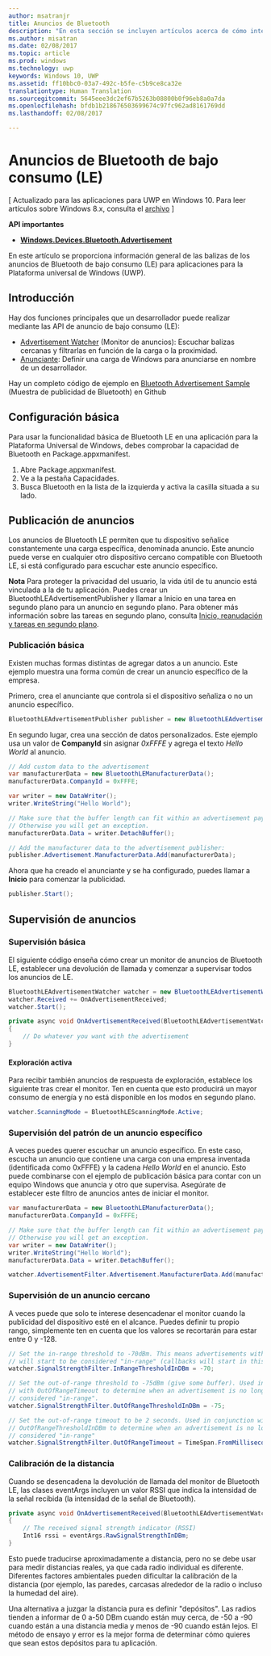 ```yaml
---
author: msatranjr
title: Anuncios de Bluetooth
description: "En esta sección se incluyen artículos acerca de cómo integrar anuncios de Bluetooth de bajo consumo (LE) en aplicaciones para la Plataforma universal de Windows (UWP) a través de las API AdvertisementWatcher y AdvertisementPublisher."
ms.author: misatran
ms.date: 02/08/2017
ms.topic: article
ms.prod: windows
ms.technology: uwp
keywords: Windows 10, UWP
ms.assetid: ff10bbc0-03a7-492c-b5fe-c5b9ce8ca32e
translationtype: Human Translation
ms.sourcegitcommit: 5645eee3dc2ef67b5263b08800b0f96eb8a0a7da
ms.openlocfilehash: bfdb1b218676503699674c97fc962ad8161769dd
ms.lasthandoff: 02/08/2017

---
```


# <a name="bluetooth-le-advertisements"></a>Anuncios de Bluetooth de bajo consumo (LE)

\[ Actualizado para las aplicaciones para UWP en Windows 10. Para leer artículos sobre Windows 8.x, consulta el [archivo](http://go.microsoft.com/fwlink/p/?linkid=619132) \]

**API importantes**

-   [**Windows.Devices.Bluetooth.Advertisement**](https://msdn.microsoft.com/library/windows/apps/windows.devices.bluetooth.advertisement.aspx)

En este artículo se proporciona información general de las balizas de los anuncios de Bluetooth de bajo consumo (LE) para aplicaciones para la Plataforma universal de Windows (UWP).  

## <a name="overview"></a>Introducción

Hay dos funciones principales que un desarrollador puede realizar mediante las API de anuncio de bajo consumo (LE):

-   [Advertisement Watcher](https://msdn.microsoft.com/library/windows/apps/windows.devices.bluetooth.advertisement.bluetoothleadvertisementwatcher.aspx) (Monitor de anuncios): Escuchar balizas cercanas y filtrarlas en función de la carga o la proximidad.  
-   [Anunciante](https://msdn.microsoft.com/library/windows/apps/windows.devices.bluetooth.advertisement.bluetoothleadvertisementpublisher.aspx): Definir una carga de Windows para anunciarse en nombre de un desarrollador.  

Hay un completo código de ejemplo en [Bluetooth Advertisement Sample](http://go.microsoft.com/fwlink/p/?LinkId=619990) (Muestra de publicidad de Bluetooth) en Github

## <a name="basic-setup"></a>Configuración básica

Para usar la funcionalidad básica de Bluetooth LE en una aplicación para la Plataforma Universal de Windows, debes comprobar la capacidad de Bluetooth en Package.appxmanifest.

1. Abre Package.appxmanifest.
2. Ve a la pestaña Capacidades.
3. Busca Bluetooth en la lista de la izquierda y activa la casilla situada a su lado.

## <a name="publishing-advertisements"></a>Publicación de anuncios

Los anuncios de Bluetooth LE permiten que tu dispositivo señalice constantemente una carga específica, denominada anuncio. Este anuncio puede verse en cualquier otro dispositivo cercano compatible con Bluetooth LE, si está configurado para escuchar este anuncio específico.

**Nota** Para proteger la privacidad del usuario, la vida útil de tu anuncio está vinculada a la de tu aplicación. Puedes crear un BluetoothLEAdvertisementPublisher y llamar a Inicio en una tarea en segundo plano para un anuncio en segundo plano. Para obtener más información sobre las tareas en segundo plano, consulta [Inicio, reanudación y tareas en segundo plano](https://msdn.microsoft.com/windows/uwp/launch-resume/index).

### <a name="basic-publishing"></a>Publicación básica

Existen muchas formas distintas de agregar datos a un anuncio. Este ejemplo muestra una forma común de crear un anuncio específico de la empresa. 

Primero, crea el anunciante que controla si el dispositivo señaliza o no un anuncio específico.

```csharp
BluetoothLEAdvertisementPublisher publisher = new BluetoothLEAdvertisementPublisher();
```

En segundo lugar, crea una sección de datos personalizados. Este ejemplo usa un valor de **CompanyId** sin asignar *0xFFFE* y agrega el texto *Hello World* al anuncio. 

```csharp
// Add custom data to the advertisement
var manufacturerData = new BluetoothLEManufacturerData();
manufacturerData.CompanyId = 0xFFFE;

var writer = new DataWriter();
writer.WriteString("Hello World");

// Make sure that the buffer length can fit within an advertisement payload (~20 bytes). 
// Otherwise you will get an exception.
manufacturerData.Data = writer.DetachBuffer();

// Add the manufacturer data to the advertisement publisher:
publisher.Advertisement.ManufacturerData.Add(manufacturerData);
```

Ahora que ha creado el anunciante y se ha configurado, puedes llamar a **Inicio** para comenzar la publicidad.

```csharp
publisher.Start();
```

## <a name="watching-for-advertisements"></a>Supervisión de anuncios

### <a name="basic-watching"></a>Supervisión básica

El siguiente código enseña cómo crear un monitor de anuncios de Bluetooth LE, establecer una devolución de llamada y comenzar a supervisar todos los anuncios de LE.

```csharp
BluetoothLEAdvertisementWatcher watcher = new BluetoothLEAdvertisementWatcher();
watcher.Received += OnAdvertisementReceived;
watcher.Start();
```    

```csharp
private async void OnAdvertisementReceived(BluetoothLEAdvertisementWatcher watcher, BluetoothLEAdvertisementReceivedEventArgs eventArgs)
{
    // Do whatever you want with the advertisement
}
```

#### <a name="active-scanning"></a>Exploración activa
Para recibir también anuncios de respuesta de exploración, establece los siguiente tras crear el monitor. Ten en cuenta que esto producirá un mayor consumo de energía y no está disponible en los modos en segundo plano.

```csharp
watcher.ScanningMode = BluetoothLEScanningMode.Active;
```

### <a name="watching-for-a-specific-advertisement-pattern"></a>Supervisión del patrón de un anuncio específico

A veces puedes querer escuchar un anuncio específico. En este caso, escucha un anuncio que contiene una carga con una empresa inventada (identificada como 0xFFFE) y la cadena *Hello World* en el anuncio. Esto puede combinarse con el ejemplo de publicación básica para contar con un equipo Windows que anuncia y otro que supervisa. Asegúrate de establecer este filtro de anuncios antes de iniciar el monitor.

```csharp
var manufacturerData = new BluetoothLEManufacturerData();
manufacturerData.CompanyId = 0xFFFE;

// Make sure that the buffer length can fit within an advertisement payload (~20 bytes). 
// Otherwise you will get an exception.
var writer = new DataWriter();
writer.WriteString("Hello World");
manufacturerData.Data = writer.DetachBuffer();

watcher.AdvertisementFilter.Advertisement.ManufacturerData.Add(manufacturerData);
```

### <a name="watching-for-a-nearby-advertisement"></a>Supervisión de un anuncio cercano

A veces puede que solo te interese desencadenar el monitor cuando la publicidad del dispositivo esté en el alcance. Puedes definir tu propio rango, simplemente ten en cuenta que los valores se recortarán para estar entre 0 y -128. 

```csharp
// Set the in-range threshold to -70dBm. This means advertisements with RSSI >= -70dBm 
// will start to be considered "in-range" (callbacks will start in this range).
watcher.SignalStrengthFilter.InRangeThresholdInDBm = -70;

// Set the out-of-range threshold to -75dBm (give some buffer). Used in conjunction 
// with OutOfRangeTimeout to determine when an advertisement is no longer 
// considered "in-range".
watcher.SignalStrengthFilter.OutOfRangeThresholdInDBm = -75;

// Set the out-of-range timeout to be 2 seconds. Used in conjunction with 
// OutOfRangeThresholdInDBm to determine when an advertisement is no longer 
// considered "in-range"
watcher.SignalStrengthFilter.OutOfRangeTimeout = TimeSpan.FromMilliseconds(2000);
```

### <a name="gauging-distance"></a>Calibración de la distancia

Cuando se desencadena la devolución de llamada del monitor de Bluetooth LE, las clases eventArgs incluyen un valor RSSI que indica la intensidad de la señal recibida (la intensidad de la señal de Bluetooth).

```csharp
private async void OnAdvertisementReceived(BluetoothLEAdvertisementWatcher watcher, BluetoothLEAdvertisementReceivedEventArgs eventArgs)
{
    // The received signal strength indicator (RSSI)
    Int16 rssi = eventArgs.RawSignalStrengthInDBm;
}
```

Esto puede traducirse aproximadamente a distancia, pero no se debe usar para medir distancias reales, ya que cada radio individual es diferente. Diferentes factores ambientales pueden dificultar la calibración de la distancia (por ejemplo, las paredes, carcasas alrededor de la radio o incluso la humedad del aire).

Una alternativa a juzgar la distancia pura es definir "depósitos". Las radios tienden a informar de 0 a-50 DBm cuando están muy cerca, de -50 a -90 cuando están a una distancia media y menos de -90 cuando están lejos. El método de ensayo y error es la mejor forma de determinar cómo quieres que sean estos depósitos para tu aplicación.
